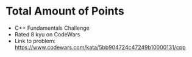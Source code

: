 # Total Amount of Points

* C++ Fundamentals Challenge
* Rated 8 kyu on CodeWars
* Link to problem: https://www.codewars.com/kata/5bb904724c47249b10000131/cpp